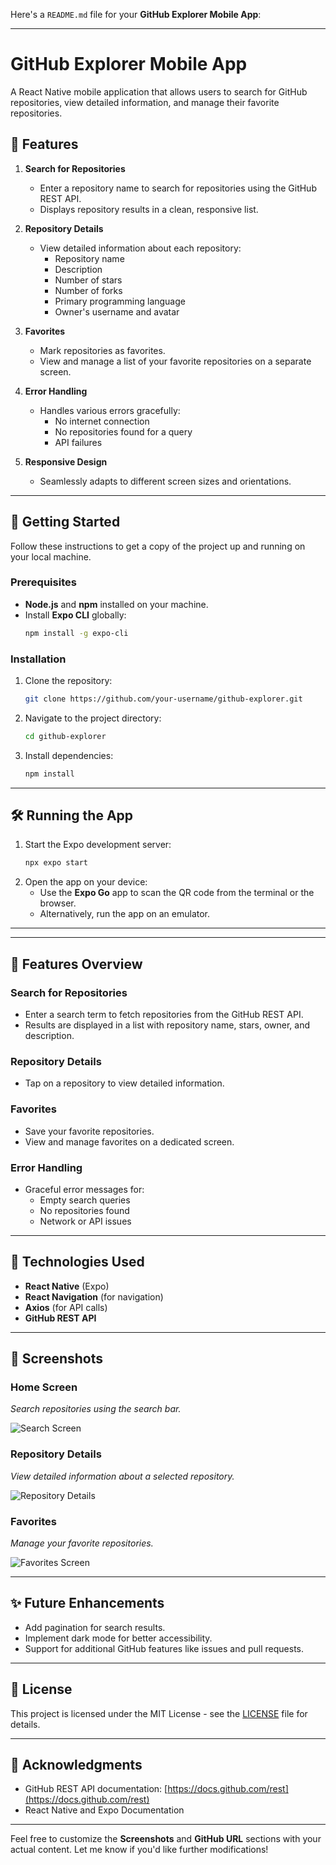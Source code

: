 Here's a `README.md` file for your **GitHub Explorer Mobile App**:

---

# GitHub Explorer Mobile App

A React Native mobile application that allows users to search for GitHub repositories, view detailed information, and manage their favorite repositories.

## 📱 Features

1. **Search for Repositories**  
   - Enter a repository name to search for repositories using the GitHub REST API.
   - Displays repository results in a clean, responsive list.

2. **Repository Details**  
   - View detailed information about each repository:
     - Repository name  
     - Description  
     - Number of stars  
     - Number of forks  
     - Primary programming language  
     - Owner's username and avatar

3. **Favorites**  
   - Mark repositories as favorites.  
   - View and manage a list of your favorite repositories on a separate screen.

4. **Error Handling**  
   - Handles various errors gracefully:
     - No internet connection  
     - No repositories found for a query  
     - API failures  

5. **Responsive Design**  
   - Seamlessly adapts to different screen sizes and orientations.

---

## 🚀 Getting Started

Follow these instructions to get a copy of the project up and running on your local machine.

### Prerequisites

- **Node.js** and **npm** installed on your machine.
- Install **Expo CLI** globally:
  ```bash
  npm install -g expo-cli
  ```

### Installation

1. Clone the repository:
   ```bash
   git clone https://github.com/your-username/github-explorer.git
   ```
2. Navigate to the project directory:
   ```bash
   cd github-explorer
   ```
3. Install dependencies:
   ```bash
   npm install
   ```

---

## 🛠️ Running the App

1. Start the Expo development server:
   ```bash
   npx expo start
   ```
2. Open the app on your device:
   - Use the **Expo Go** app to scan the QR code from the terminal or the browser.
   - Alternatively, run the app on an emulator.

---


---

## 🌟 Features Overview

### **Search for Repositories**
- Enter a search term to fetch repositories from the GitHub REST API.
- Results are displayed in a list with repository name, stars, owner, and description.

### **Repository Details**
- Tap on a repository to view detailed information.

### **Favorites**
- Save your favorite repositories.
- View and manage favorites on a dedicated screen.

### **Error Handling**
- Graceful error messages for:
  - Empty search queries
  - No repositories found
  - Network or API issues

---

## 🔧 Technologies Used

- **React Native** (Expo)
- **React Navigation** (for navigation)
- **Axios** (for API calls)
- **GitHub REST API**

---

## 📸 Screenshots



### Home Screen
_Search repositories using the search bar._

![Search Screen](screenshots/Search.png)

### Repository Details
_View detailed information about a selected repository._

![Repository Details](screenshots/details.png)

### Favorites
_Manage your favorite repositories._

![Favorites Screen](screenshots/favorites.png)

---

## ✨ Future Enhancements

- Add pagination for search results.
- Implement dark mode for better accessibility.
- Support for additional GitHub features like issues and pull requests.

---

## 📄 License

This project is licensed under the MIT License - see the [LICENSE](LICENSE) file for details.

---

## 🙌 Acknowledgments

- GitHub REST API documentation: [https://docs.github.com/rest](https://docs.github.com/rest)
- React Native and Expo Documentation

---

Feel free to customize the **Screenshots** and **GitHub URL** sections with your actual content. Let me know if you'd like further modifications!